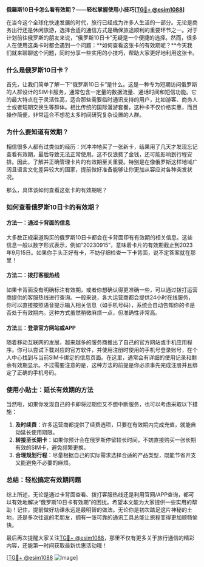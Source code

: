 **俄羅斯10日卡怎么看有效期？——轻松掌握使用小技巧[[TG💪+ @esim1088](https://t.me/s/esim1088)]**

在当今这个全球化快速发展的时代，旅行已经成为许多人生活的一部分。无论是商务出行还是休闲旅游，选择合适的通信方式是确保旅途顺利的重要环节之一。对于计划前往俄罗斯的朋友来说，“俄罗斯10日卡”无疑是一个便捷的选择。然而，很多人在使用这类卡时都会遇到一个问题：**如何查看这张卡的有效期呢？**今天我们就来聊聊这个问题，同时分享一些实用的小技巧，帮助大家更好地利用这张卡。

### **什么是俄罗斯10日卡？**

首先，让我们简单了解一下“俄罗斯10日卡”是什么。这是一种专为短期访问俄罗斯的人群设计的SIM卡服务，通常包含一定量的数据流量、通话时间和短信功能。它的最大特点在于灵活性高，适合那些需要临时通讯支持的用户，比如游客、商务人士或者短期交换生等群体。相比传统的国际漫游套餐，这种卡不仅价格实惠，而且操作简便，非常适合不想花太多时间研究复杂设置的人群。

### **为什么要知道有效期？**

相信很多人都有过类似的经历：兴冲冲地买了一张新卡，结果用了几天才发现忘记查看有效期，最后导致无法正常使用。这不仅浪费了金钱，还可能影响到行程安排。因此，了解并正确管理卡片的有效期至关重要。特别是在像俄罗斯这样地域广阔且语言文化差异较大的国家，提前做好准备能够让你更加从容应对各种突发状况。

那么，具体该如何查看这张卡的有效期呢？

### **如何查看俄罗斯10日卡的有效期？**

#### **方法一：通过卡背面的信息**
大多数正规渠道购买的俄罗斯10日卡都会在卡背面印有有效期的相关信息。这些信息一般以数字形式表示，例如“20230915”，意味着卡片的有效期截止到2023年9月15日。如果你手头正好有卡，不妨仔细检查一下卡背面，说不定答案就在那里！

#### **方法二：拨打客服热线**
如果卡背面没有明确标注有效期，或者你想确认得更准确一些，可以通过拨打运营商提供的客服热线进行查询。一般来说，各大运营商都会提供24小时在线服务，你可以直接按照语音提示输入相关信息（如手机号码），系统会自动告知你的卡是否处于有效期内。这种方式虽然稍微麻烦一点，但准确性非常高。

#### **方法三：登录官方网站或APP**
随着移动互联网的发展，越来越多的服务商推出了自己的官方网站或手机应用程序。你可以尝试下载对应的官方软件，并使用注册时使用的手机号登录账号，在个人中心找到与当前SIM卡绑定的信息页面。在这里，通常会有详细的使用记录和剩余有效期显示。不过需要注意的是，这种方法的前提是你必须事先完成注册并且绑定了正确的手机号码。

### **使用小贴士：延长有效期的方法**

当然啦，如果你发现自己的卡即将过期但又不想中断服务，也可以考虑采取以下措施：

1. **及时续费**：许多运营商都提供了续费选项，只要在有效期内完成充值，就能自动延长使用期限。
2. **转接至长期卡**：如果你预计会在俄罗斯停留较长时间，不妨直接购买一张长期有效的SIM卡，避免频繁更换。
3. **合理规划行程**：尽量根据自己的实际需求选择合适的产品类型，既能节省开支又能避免不必要的麻烦。

### **总结：轻松搞定有效期问题**

综上所述，无论是通过卡背面查看、拨打客服热线还是利用官网/APP查询，都可以有效地解决“俄罗斯10日卡有效期”的困扰。希望本文能为大家提供一些实用的帮助！记住，提前做好功课永远是最明智的做法。无论你是初次踏足这片神秘的土地，还是多次往返的老朋友，拥有一张可靠的通讯工具总能让旅程变得更加顺畅愉快。

最后再次提醒大家关注[TG💪+ @esim1088](https://t.me/s/esim1088)，那里不仅有更多关于旅行通信的精彩内容，还能第一时间获取最新优惠活动哦！

[[TG💪+ @esim1088](https://t.me/s/esim1088) ![Image](https://i.postimg.cc/4NQfJmqS/Snipaste-2025-05-13-00-14-12.png)]